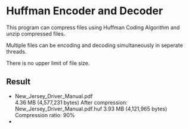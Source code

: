 # Huffman Encoder and Decoder

This program can compress files using Huffman Coding Algorithm and unzip compressed files.

Multiple files can be encoding and decoding simultaneously in seperate threads.

There is no upper limit of file size.

## Result

- New_Jersey_Driver_Manual.pdf  
  4.36 MB (4,577,231 bytes)
  After compression: 
  New_Jersey_Driver_Manual.pdf.huf
  3.93 MB (4,121,965 bytes)
  Compression ratio: 90%
- 
